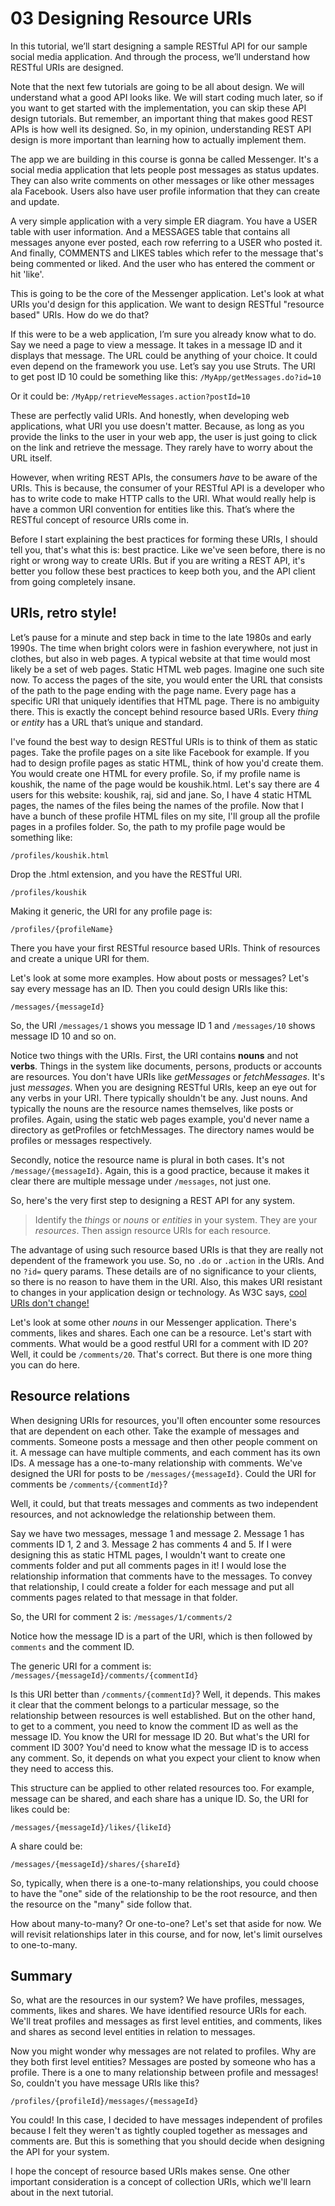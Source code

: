 
  <h1>03 Designing Resource URIs</h1>

  <p>In this tutorial, we’ll start designing a sample RESTful API for our sample social media application. And through the process, we’ll understand how RESTful URIs are designed.</p>
  <p>Note that the next few tutorials are going to be all about design. We will understand what a good API looks like. We will start coding much later, so if you want to get started with the implementation, you can skip these API design tutorials. But remember,
    an important thing that makes good REST APIs is how well its designed. So, in my opinion, understanding REST API design is more important than learning how to actually implement them.</p>
  <p>The app we are building in this course is gonna be called Messenger. It's a social media application that lets people post messages as status updates. They can also write comments on other messages or like other messages ala Facebook. Users also have
    user profile information that they can create and update.</p>
  <p>A very simple application with a very simple ER diagram. You have a USER table with user information. And a MESSAGES table that contains all messages anyone ever posted, each row referring to a USER who posted it. And finally, COMMENTS and LIKES tables
    which refer to the message that's being commented or liked. And the user who has entered the comment or hit 'like'.</p>
  <p>This is going to be the core of the Messenger application. Let's look at what URIs you'd design for this application. We want to design RESTful "resource based" URIs. How do we do that?</p>
  <p>If this were to be a web application, I’m sure you already know what to do. Say we need a page to view a message. It takes in a message ID and it displays that message. The URL could be anything of your choice. It could even depend on the framework
    you use. Let’s say you use Struts. The URI to get post ID 10 could be something like this:
    <code>/MyApp/getMessages.do?id=10</code></p>
  <p>Or it could be:
    <code>/MyApp/retrieveMessages.action?postId=10</code></p>
  <p>These are perfectly valid URIs. And honestly, when developing web applications, what URI you use doesn't matter. Because, as long as you provide the links to the user in your web app, the user is just going to click on the link and retrieve the message.
    They rarely have to worry about the URL itself.</p>
  <p>However, when writing REST APIs, the consumers <em>have</em> to be aware of the URIs. This is because, the consumer of your RESTful API is a developer who has to write code to make HTTP calls to the URI. What would really help is have a common URI convention
    for entities like this. That’s where the RESTful concept of resource URIs come in.</p>
  <p>Before I start explaining the best practices for forming these URIs, I should tell you, that's what this is: best practice. Like we've seen before, there is no right or wrong way to create URIs. But if you are writing a REST API, it's better you follow
    these best practices to keep both you, and the API client from going completely insane.</p>
  <h2 id="uris-retro-style-">URIs, retro style!</h2>
  <p>Let’s pause for a minute and step back in time to the late 1980s and early 1990s. The time when bright colors were in fashion everywhere, not just in clothes, but also in web pages. A typical website at that time would most likely be a set of web pages.
    Static HTML web pages. Imagine one such site now. To access the pages of the site, you would enter the URL that consists of the path to the page ending with the page name. Every page has a specific URI that uniquely identifies that HTML page. There
    is no ambiguity there. This is exactly the concept behind resource based URIs. Every <em>thing</em> or <em>entity</em> has a URL that’s unique and standard.</p>
  <p>I've found the best way to design RESTful URIs is to think of them as static pages. Take the profile pages on a site like Facebook for example. If you had to design profile pages as static HTML, think of how you'd create them. You would create one HTML
    for every profile. So, if my profile name is koushik, the name of the page would be koushik.html. Let's say there are 4 users for this website: koushik, raj, sid and jane. So, I have 4 static HTML pages, the names of the files being the names of the
    profile. Now that I have a bunch of these profile HTML files on my site, I'll group all the profile pages in a profiles folder. So, the path to my profile page would be something like:</p>
  <p><code>/profiles/koushik.html</code></p>
  <p>Drop the .html extension, and you have the RESTful URI.</p>
  <p><code>/profiles/koushik</code></p>
  <p>Making it generic, the URI for any profile page is:</p>
  <p><code>/profiles/{profileName}</code></p>
  <p>There you have your first RESTful resource based URIs. Think of resources and create a unique URI for them.</p>
  <p>Let's look at some more examples. How about posts or messages? Let's say every message has an ID. Then you could design URIs like this:</p>
  <p><code>/messages/{messageId}</code></p>
  <p>So, the URI <code>/messages/1</code> shows you message ID 1 and <code>/messages/10</code> shows message ID 10 and so on.</p>
  <p>Notice two things with the URIs. First, the URI contains <strong>nouns</strong> and not <strong>verbs</strong>. Things in the system like documents, persons, products or accounts are resources. You don't have URIs like <em>getMessages</em> or <em>fetchMessages</em>.
    It's just <em>messages</em>. When you are designing RESTful URIs, keep an eye out for any verbs in your URI. There typically shouldn't be any. Just nouns. And typically the nouns are the resource names themselves, like posts or profiles. Again, using
    the static web pages example, you'd never name a directory as getProfiles or fetchMessages. The directory names would be profiles or messages respectively.</p>
  <p>Secondly, notice the resource name is plural in both cases. It's not <code>/message/{messageId}</code>. Again, this is a good practice, because it makes it clear there are multiple message under <code>/messages</code>, not just one.</p>
  <p>So, here's the very first step to designing a REST API for any system.</p>
  <blockquote>
    <p>Identify the <em>things</em> or <em>nouns</em> or <em>entities</em> in your system. They are your <em>resources</em>. Then assign resource URIs for each resource.</p>
  </blockquote>
  <p>The advantage of using such resource based URIs is that they are really not dependent of the framework you use. So, no <code>.do</code> or <code>.action</code> in the URIs. And no <code>?id=</code> query params. These details are of no significance
    to your clients, so there is no reason to have them in the URI. Also, this makes URI resistant to changes in your application design or technology. As W3C says, <a href="https://web.archive.org/web/20161221013428/http://www.w3.org/Provider/Style/URI.html.en">cool URIs don't change!</a></p>
  <p>Let's look at some other <em>nouns</em> in our Messenger application. There's comments, likes and shares. Each one can be a resource. Let's start with comments. What would be a good restful URI for a comment with ID 20? Well, it could be <code>/comments/20</code>.
    That's correct. But there is one more thing you can do here.</p>
  <h2 id="resource-relations">Resource relations</h2>
  <p>When designing URIs for resources, you'll often encounter some resources that are dependent on each other. Take the example of messages and comments. Someone posts a message and then other people comment on it. A message can have multiple comments,
    and each comment has its own IDs. A message has a one-to-many relationship with comments. We've designed the URI for posts to be <code>/messages/{messageId}</code>. Could the URI for comments be <code>/comments/{commentId}</code>?</p>
  <p>Well, it could, but that treats messages and comments as two independent resources, and not acknowledge the relationship between them.</p>
  <p>Say we have two messages, message 1 and message 2. Message 1 has comments ID 1, 2 and 3. Message 2 has comments 4 and 5. If I were designing this as static HTML pages, I wouldn't want to create one comments folder and put all comments pages in it! I
    would lose the relationship information that comments have to the messages. To convey that relationship, I could create a folder for each message and put all comments pages related to that message in that folder.</p>
  <p>So, the URI for comment 2 is:
    <code>/messages/1/comments/2</code></p>
  <p>Notice how the message ID is a part of the URI, which is then followed by <code>comments</code> and the comment ID.</p>
  <p>The generic URI for a comment is:
    <code>/messages/{messageId}/comments/{commentId}</code></p>
  <p>Is this URI better than <code>/comments/{commentId}</code>? Well, it depends. This makes it clear that the comment belongs to a particular message, so the relationship between resources is well established. But on the other hand, to get to a comment,
    you need to know the comment ID as well as the message ID. You know the URI for message ID 20. But what's the URI for comment ID 300? You'd need to know what the message ID is to access any comment. So, it depends on what you expect your client to
    know when they need to access this.</p>
  <p>This structure can be applied to other related resources too. For example, message can be shared, and each share has a unique ID. So, the URI for likes could be:</p>
  <p><code>/messages/{messageId}/likes/{likeId}</code></p>
  <p>A share could be:</p>
  <p><code>/messages/{messageId}/shares/{shareId}</code></p>
  <p>So, typically, when there is a one-to-many relationships, you could choose to have the "one" side of the relationship to be the root resource, and then the resource on the "many" side follow that.</p>
  <p>How about many-to-many? Or one-to-one? Let's set that aside for now. We will revisit relationships later in this course, and for now, let's limit ourselves to one-to-many.</p>
  <h2 id="summary">Summary</h2>
  <p>So, what are the resources in our system? We have profiles, messages, comments, likes and shares. We have identified resource URIs for each. We'll treat profiles and messages as first level entities, and comments, likes and shares as second level entities
    in relation to messages.</p>
  <p>Now you might wonder why messages are not related to profiles. Why are they both first level entities? Messages are posted by someone who has a profile. There is a one to many relationship between profile and messages! So, couldn't you have message
    URIs like this?</p>
  <p><code>/profiles/{profileId}/messages/{messageId}</code></p>
  <p>You could! In this case, I decided to have messages independent of profiles because I felt they weren't as tightly coupled together as messages and comments are. But this is something that you should decide when designing the API for your system.</p>
  <p>I hope the concept of resource based URIs makes sense. One other important consideration is a concept of collection URIs, which we'll learn about in the next tutorial.</p>